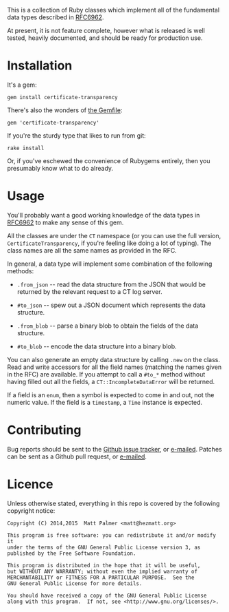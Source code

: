 This is a collection of Ruby classes which implement all of the fundamental
data types described in [RFC6962](http://tools.ietf.org/html/rfc6962).

At present, it is not feature complete, however what is released is well
tested, heavily documented, and should be ready for production use.


# Installation

It's a gem:

    gem install certificate-transparency

There's also the wonders of [the Gemfile](http://bundler.io):

    gem 'certificate-transparency'

If you're the sturdy type that likes to run from git:

    rake install

Or, if you've eschewed the convenience of Rubygems entirely, then you
presumably know what to do already.


# Usage

You'll probably want a good working knowledge of the data types in
[RFC6962](http://tools.ietf.org/html/rfc6962) to make any sense of this gem.

All the classes are under the `CT` namespace (or you can use the full
version, `CertificateTransparency`, if you're feeling like doing a lot of
typing).  The class names are all the same names as provided in the RFC.

In general, a data type will implement some combination of the following
methods:

* `.from_json` -- read the data structure from the JSON that would be
  returned by the relevant request to a CT log server.

* `#to_json` -- spew out a JSON document which represents the data
  structure.

* `.from_blob` -- parse a binary blob to obtain the fields of the data
  structure.

* `#to_blob` -- encode the data structure into a binary blob.

You can also generate an empty data structure by calling `.new` on the
class.  Read and write accessors for all the field names (matching the names
given in the RFC) are available.  If you attempt to call a `#to_*` method
without having filled out all the fields, a `CT::IncompleteDataError` will
be returned.

If a field is an `enum`, then a symbol is expected to come in and out,
not the numeric value.  If the field is a `timestamp`, a `Time` instance is
expected.


# Contributing

Bug reports should be sent to the [Github issue
tracker](https://github.com/mpalmer/certificate-transparency/issues),
or [e-mailed](mailto:theshed+certificate-transparency@hezmatt.org). 
Patches can be sent as a Github pull request, or
[e-mailed](mailto:theshed+certificate-transparency@hezmatt.org).


# Licence

Unless otherwise stated, everything in this repo is covered by the following
copyright notice:

    Copyright (C) 2014,2015  Matt Palmer <matt@hezmatt.org>

    This program is free software: you can redistribute it and/or modify it
    under the terms of the GNU General Public License version 3, as
    published by the Free Software Foundation.

    This program is distributed in the hope that it will be useful,
    but WITHOUT ANY WARRANTY; without even the implied warranty of
    MERCHANTABILITY or FITNESS FOR A PARTICULAR PURPOSE.  See the
    GNU General Public License for more details.

    You should have received a copy of the GNU General Public License
    along with this program.  If not, see <http://www.gnu.org/licenses/>.
